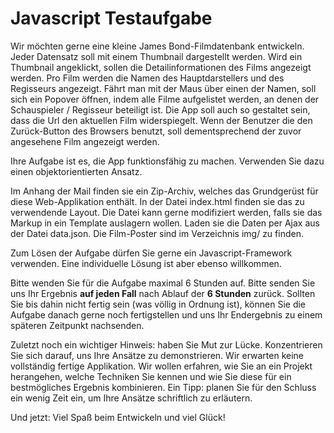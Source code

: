 Javascript Testaufgabe
======================

Wir möchten gerne eine kleine James Bond-Filmdatenbank entwickeln. Jeder
Datensatz soll mit einem Thumbnail dargestellt werden. Wird ein Thumbnail
angeklickt, sollen die Detailinformationen des Films angezeigt werden. Pro Film
werden die Namen des Hauptdarstellers und des Regisseurs angezeigt. Fährt man
mit der Maus über einen der Namen, soll sich ein Popover öffnen, indem alle
Filme aufgelistet werden, an denen der Schauspieler / Regisseur beteiligt ist.
Die App soll auch so gestaltet sein, dass die Url den aktuellen Film
widerspiegelt. Wenn der Benutzer die den Zurück-Button des Browsers benutzt,
soll dementsprechend der zuvor angesehene Film angezeigt werden.

Ihre Aufgabe ist es, die App funktionsfähig zu machen. Verwenden Sie dazu einen
objektorientierten Ansatz.

Im Anhang der Mail finden sie ein Zip-Archiv, welches das Grundgerüst für diese
Web-Applikation enthält. In der Datei index.html finden sie das zu verwendende
Layout. Die Datei kann gerne modifiziert werden, falls sie das Markup in ein
Template auslagern wollen. Laden sie die Daten per Ajax aus der Datei data.json.
Die Film-Poster sind im Verzeichnis img/ zu finden.

Zum Lösen der Aufgabe dürfen Sie gerne ein Javascript-Framework verwenden. Eine
individuelle Lösung ist aber ebenso willkommen.

Bitte wenden Sie für die Aufgabe maximal 6 Stunden auf. Bitte senden Sie uns Ihr
Ergebnis **auf jeden Fall** nach Ablauf der **6 Stunden** zurück. Sollten Sie
bis dahin nicht fertig sein (was völlig in Ordnung ist), können Sie die Aufgabe
danach gerne noch fertigstellen und uns Ihr Endergebnis zu einem späteren
Zeitpunkt nachsenden.

Zuletzt noch ein wichtiger Hinweis: haben Sie Mut zur Lücke. Konzentrieren Sie
sich darauf, uns Ihre Ansätze zu demonstrieren. Wir erwarten keine vollständig
fertige Applikation. Wir wollen erfahren, wie Sie an ein Projekt herangehen,
welche Techniken Sie kennen und wie Sie diese für ein bestmögliches Ergebnis
kombinieren. Ein Tipp: planen Sie für den Schluss ein wenig Zeit ein, um Ihre
Ansätze schriftlich zu erläutern.

Und jetzt: Viel Spaß beim Entwickeln und viel Glück!
